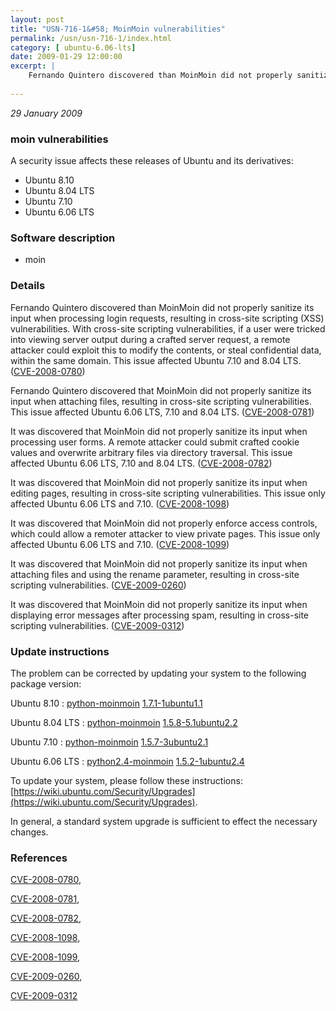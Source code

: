 ```yaml
---
layout: post
title: "USN-716-1&#58; MoinMoin vulnerabilities"
permalink: /usn/usn-716-1/index.html
category: [ ubuntu-6.06-lts]
date: 2009-01-29 12:00:00
excerpt: |
    Fernando Quintero discovered than MoinMoin did not properly sanitize its input when processing login requests, resulting in cross-site scripting (XSS) vulnerabilities. With cross-site scripting vulnerabilities, if a user were tricked into viewing server output during a crafted server request, a remote attacker could exploit this to modify the contents, or steal confidential data, within the same domain. This issue affected Ubuntu 7.10 and 8.04 LTS. ([CVE-2008-0780](http://people.ubuntu.com/~ubuntu-security/cve/CVE-2008-0780))
    
--- 
```

 
 

*29 January 2009*

### moin vulnerabilities

A security issue affects these releases of Ubuntu and its derivatives:

* Ubuntu 8.10
* Ubuntu 8.04 LTS
* Ubuntu 7.10
* Ubuntu 6.06 LTS

### Software description

* moin 

### Details

Fernando Quintero discovered than MoinMoin did not properly sanitize its input when processing login requests, resulting in cross-site scripting (XSS) vulnerabilities. With cross-site scripting vulnerabilities, if a user were tricked into viewing server output during a crafted server request, a remote attacker could exploit this to modify the contents, or steal confidential data, within the same domain. This issue affected Ubuntu 7.10 and 8.04 LTS. ([CVE-2008-0780](http://people.ubuntu.com/~ubuntu-security/cve/CVE-2008-0780))

Fernando Quintero discovered that MoinMoin did not properly sanitize its input when attaching files, resulting in cross-site scripting vulnerabilities. This issue affected Ubuntu 6.06 LTS, 7.10 and 8.04 LTS. ([CVE-2008-0781](http://people.ubuntu.com/~ubuntu-security/cve/CVE-2008-0781))

It was discovered that MoinMoin did not properly sanitize its input when processing user forms. A remote attacker could submit crafted cookie values and overwrite arbitrary files via directory traversal. This issue affected Ubuntu 6.06 LTS, 7.10 and 8.04 LTS. ([CVE-2008-0782](http://people.ubuntu.com/~ubuntu-security/cve/CVE-2008-0782))

It was discovered that MoinMoin did not properly sanitize its input when editing pages, resulting in cross-site scripting vulnerabilities. This issue only affected Ubuntu 6.06 LTS and 7.10. ([CVE-2008-1098](http://people.ubuntu.com/~ubuntu-security/cve/CVE-2008-1098))

It was discovered that MoinMoin did not properly enforce access controls, which could allow a remoter attacker to view private pages. This issue only affected Ubuntu 6.06 LTS and 7.10. ([CVE-2008-1099](http://people.ubuntu.com/~ubuntu-security/cve/CVE-2008-1099))

It was discovered that MoinMoin did not properly sanitize its input when attaching files and using the rename parameter, resulting in cross-site scripting vulnerabilities. ([CVE-2009-0260](http://people.ubuntu.com/~ubuntu-security/cve/CVE-2009-0260))

It was discovered that MoinMoin did not properly sanitize its input when displaying error messages after processing spam, resulting in cross-site scripting vulnerabilities. ([CVE-2009-0312](http://people.ubuntu.com/~ubuntu-security/cve/CVE-2009-0312)) 

### Update instructions

The problem can be corrected by updating your system to the following package version:

Ubuntu 8.10
 : [python-moinmoin](https://launchpad.net/ubuntu/+source/moin) <span> [1.7.1-1ubuntu1.1](https://launchpad.net/ubuntu/+source/moin/1.7.1-1ubuntu1.1) </span> 

Ubuntu 8.04 LTS
 : [python-moinmoin](https://launchpad.net/ubuntu/+source/moin) <span> [1.5.8-5.1ubuntu2.2](https://launchpad.net/ubuntu/+source/moin/1.5.8-5.1ubuntu2.2) </span> 

Ubuntu 7.10
 : [python-moinmoin](https://launchpad.net/ubuntu/+source/moin) <span> [1.5.7-3ubuntu2.1](https://launchpad.net/ubuntu/+source/moin/1.5.7-3ubuntu2.1) </span> 

Ubuntu 6.06 LTS
 : [python2.4-moinmoin](https://launchpad.net/ubuntu/+source/moin) <span> [1.5.2-1ubuntu2.4](https://launchpad.net/ubuntu/+source/moin/1.5.2-1ubuntu2.4) </span> 

To update your system, please follow these instructions: [https://wiki.ubuntu.com/Security/Upgrades](https://wiki.ubuntu.com/Security/Upgrades).

In general, a standard system upgrade is sufficient to effect the necessary changes. 

### References

 
 [CVE-2008-0780](http://people.ubuntu.com/~ubuntu-security/cve/CVE-2008-0780), 

 [CVE-2008-0781](http://people.ubuntu.com/~ubuntu-security/cve/CVE-2008-0781), 

 [CVE-2008-0782](http://people.ubuntu.com/~ubuntu-security/cve/CVE-2008-0782), 

 [CVE-2008-1098](http://people.ubuntu.com/~ubuntu-security/cve/CVE-2008-1098), 

 [CVE-2008-1099](http://people.ubuntu.com/~ubuntu-security/cve/CVE-2008-1099), 

 [CVE-2009-0260](http://people.ubuntu.com/~ubuntu-security/cve/CVE-2009-0260), 

 [CVE-2009-0312](http://people.ubuntu.com/~ubuntu-security/cve/CVE-2009-0312)
 

